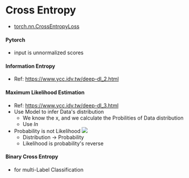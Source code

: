 # Cross Entropy
- [torch.nn.CrossEntropyLoss](https://pytorch.org/docs/stable/generated/torch.nn.CrossEntropyLoss.html)
#### Pytorch
- input is unnormalized scores
#### Information Entropy
- Ref: https://www.ycc.idv.tw/deep-dl_2.html
#### Maximum Likelihood Estimation
- Ref: https://www.ycc.idv.tw/deep-dl_3.html
- Use Model to infer Data's distribution
    - We know the x, and we calculate the Probilities of Data distribution
    - Use $ln$ 
- Probability is not Likelihood
    ![](./imgs/Prob_Likelihood.png)
    - Distribution -> Probability
    - Likelihood is probability's reverse

#### Binary Cross Entropy
- for multi-Label Classification